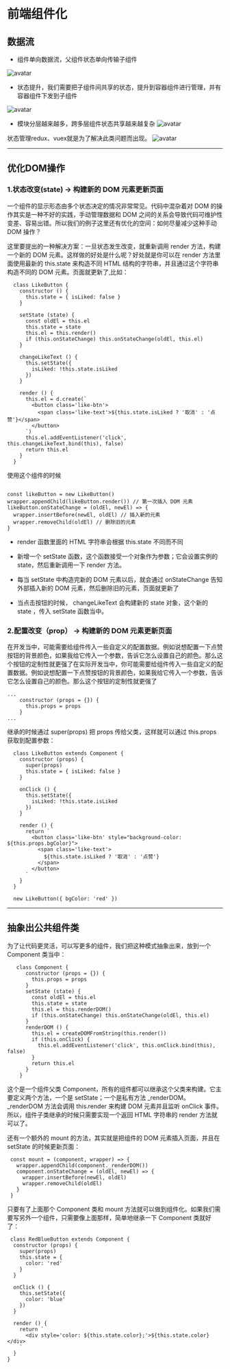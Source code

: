 # 前端组件化

## 数据流

 * 组件单向数据流，父组件状态单向传输子组件

 ![avatar](https://user-gold-cdn.xitu.io/2018/10/22/1669b12d8989a79b?imageslim)

 * 状态提升，我们需要把子组件间共享的状态，提升到容器组件进行管理，并有容器组件下发到子组件

 ![avatar](https://user-gold-cdn.xitu.io/2018/10/22/1669b1326603fa79?imageslim)

 * 模块分层越来越多，跨多层组件状态共享越来越复杂
  ![avatar](https://user-gold-cdn.xitu.io/2018/10/22/1669b139cf391391?imageslim)
 
  状态管理redux、vuex就是为了解决此类问题而出现。
  ![avatar](https://user-gold-cdn.xitu.io/2018/10/22/1669b13cf7bb8e3a?imageslim)

---

## 优化DOM操作

### 1.状态改变(state) -> 构建新的 DOM 元素更新页面

一个组件的显示形态由多个状态决定的情况非常常见。代码中混杂着对 DOM 的操作其实是一种不好的实践，手动管理数据和 DOM 之间的关系会导致代码可维护性变差、容易出错。所以我们的例子这里还有优化的空间：如何尽量减少这种手动 DOM 操作？


这里要提出的一种解决方案：一旦状态发生改变，就重新调用 render 方法，构建一个新的 DOM 元素。这样做的好处是什么呢？好处就是你可以在 render 方法里面使用最新的 this.state 来构造不同 HTML 结构的字符串，并且通过这个字符串构造不同的 DOM 元素。页面就更新了,比如：

```
  class LikeButton {
    constructor () {
      this.state = { isLiked: false }
    }

    setState (state) {
      const oldEl = this.el
      this.state = state
      this.el = this.render()
      if (this.onStateChange) this.onStateChange(oldEl, this.el)
    }

    changeLikeText () {
      this.setState({
        isLiked: !this.state.isLiked
      })
    }

    render () {
      this.el = d.create(`
        <button class='like-btn'>
          <span class='like-text'>${this.state.isLiked ? '取消' : '点赞'}</span>
        </button>
      `)
      this.el.addEventListener('click', this.changeLikeText.bind(this), false)
      return this.el
    }
  }

```

使用这个组件的时候


```

const likeButton = new LikeButton()
wrapper.appendChild(likeButton.render()) // 第一次插入 DOM 元素
likeButton.onStateChange = (oldEl, newEl) => {
  wrapper.insertBefore(newEl, oldEl) // 插入新的元素
  wrapper.removeChild(oldEl) // 删除旧的元素
}

```

* render 函数里面的 HTML 字符串会根据 this.state 不同而不同

* 新增一个 setState 函数，这个函数接受一个对象作为参数；它会设置实例的 state，然后重新调用一下 render 方法。

* 每当 setState 中构造完新的 DOM 元素以后，就会通过 onStateChange 告知外部插入新的 DOM 元素，然后删除旧的元素，页面就更新了

* 当点击按钮的时候， changeLikeText 会构建新的 state 对象，这个新的 state ，传入 setState 函数当中。

### 2.配置改变（prop） -> 构建新的 DOM 元素更新页面

在开发当中，可能需要给组件传入一些自定义的配置数据。例如说想配置一下点赞按钮的背景颜色，如果我给它传入一个参数，告诉它怎么设置自己的颜色。那么这个按钮的定制性就更强了在实际开发当中，你可能需要给组件传入一些自定义的配置数据。例如说想配置一下点赞按钮的背景颜色，如果我给它传入一个参数，告诉它怎么设置自己的颜色。那么这个按钮的定制性就更强了

```
...
    constructor (props = {}) {
      this.props = props
    }
...

```

继承的时候通过 super(props) 把 props 传给父类，这样就可以通过 this.props 获取到配置参数：


```
  class LikeButton extends Component {
    constructor (props) {
      super(props)
      this.state = { isLiked: false }
    }

    onClick () {
      this.setState({
        isLiked: !this.state.isLiked
      })
    }

    render () {
      return `
        <button class='like-btn' style="background-color: ${this.props.bgColor}">
          <span class='like-text'>
            ${this.state.isLiked ? '取消' : '点赞'}
          </span>
        </button>
      `
    }
  }

  new LikeButton({ bgColor: 'red' })
```


---

## 抽象出公共组件类

为了让代码更灵活，可以写更多的组件，我们把这种模式抽象出来，放到一个 Component 类当中：

```
   class Component {
      constructor (props = {}) {
        this.props = props
      }
      setState (state) {
        const oldEl = this.el
        this.state = state
        this.el = this.renderDOM()
        if (this.onStateChange) this.onStateChange(oldEl, this.el)
      }
      renderDOM () {
        this.el = createDOMFromString(this.render())
        if (this.onClick) {
          this.el.addEventListener('click', this.onClick.bind(this), false)
        }
        return this.el
      }
    }

```

这个是一个组件父类 Component，所有的组件都可以继承这个父类来构建。它主要定义两个方法，一个是 setState；一个是私有方法 _renderDOM。_renderDOM 方法会调用 this.render 来构建 DOM 元素并且监听 onClick 事件。所以，组件子类继承的时候只需要实现一个返回 HTML 字符串的 render 方法就可以了。


还有一个额外的 mount 的方法，其实就是把组件的 DOM 元素插入页面，并且在 setState 的时候更新页面：
 
 ```
  const mount = (component, wrapper) => {
    wrapper.appendChild(component._renderDOM())
    component.onStateChange = (oldEl, newEl) => {
      wrapper.insertBefore(newEl, oldEl)
      wrapper.removeChild(oldEl)
    }
  }
  ```

  只要有了上面那个 Component 类和 mount 方法就可以做到组件化。如果我们需要写另外一个组件，只需要像上面那样，简单地继承一下 Component 类就好了：

  ```
   class RedBlueButton extends Component {
    constructor (props) {
      super(props)
      this.state = {
        color: 'red'
      }
    }

    onClick () {
      this.setState({
        color: 'blue'
      })
    }

    render () {
      return `
        <div style='color: ${this.state.color};'>${this.state.color}</div>
      `
    }
  }

  ```